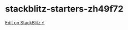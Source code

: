 # stackblitz-starters-zh49f72

[Edit on StackBlitz ⚡️](https://stackblitz.com/edit/stackblitz-starters-zh49f7)